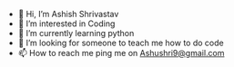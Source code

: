 - 👋 Hi, I’m Ashish Shrivastav
- 👀 I’m interested in Coding
- 🌱 I’m currently learning python
- 💞️ I’m looking for someone to teach me how to do code
- 📫 How to reach me ping me on Ashushri9@gmail.com
